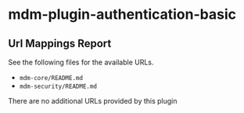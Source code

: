 # mdm-plugin-authentication-basic

## Url Mappings Report

See the following files for the available URLs.

* `mdm-core/README.md`
* `mdm-security/README.md`

There are no additional URLs provided by this plugin
